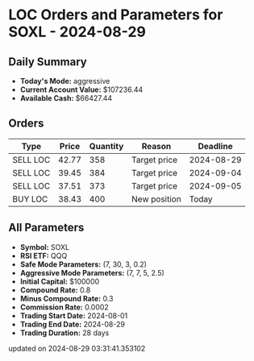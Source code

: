 # LOC Orders and Parameters for SOXL - 2024-08-29

## Daily Summary

- **Today's Mode:** aggressive
- **Current Account Value:** $107236.44
- **Available Cash:** $66427.44

## Orders

| Type | Price | Quantity | Reason | Deadline |
|------|-------|----------|--------|----------|
| SELL LOC | 42.77 | 358 | Target price | 2024-08-29 |
| SELL LOC | 39.45 | 384 | Target price | 2024-09-04 |
| SELL LOC | 37.51 | 373 | Target price | 2024-09-05 |
| BUY LOC | 38.43 | 400 | New position | Today |

## All Parameters

- **Symbol:** SOXL
- **RSI ETF:** QQQ
- **Safe Mode Parameters:** (7, 30, 3, 0.2)
- **Aggressive Mode Parameters:** (7, 7, 5, 2.5)
- **Initial Capital:** $100000
- **Compound Rate:** 0.8
- **Minus Compound Rate:** 0.3
- **Commission Rate:** 0.0002
- **Trading Start Date:** 2024-08-01
- **Trading End Date:** 2024-08-29
- **Trading Duration:** 28 days

updated on 2024-08-29 03:31:41.353102
